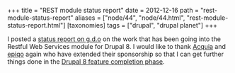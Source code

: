 +++
title = "REST module status report"
date = 2012-12-16
path = "rest-module-status-report"
aliases = ["node/44", "node/44.html", "rest-module-status-report.html"]
[taxonomies]
tags = ["drupal", "drupal planet"]
+++

I posted a <a href="http://groups.drupal.org/node/273413">status report on g.d.o</a> on the work that has been going into the Restful Web Services module for Drupal 8. I would like to thank <a href="http://www.acquia.com/">Acquia</a> and <a href="http://epiqo.com/">epiqo</a> again who have extended their sponsorship so that I can get further things done in the <a href="http://buytaert.net/drupal-8-feature-freeze-extended">Drupal 8 feature completion phase</a>.<!-- more -->
        